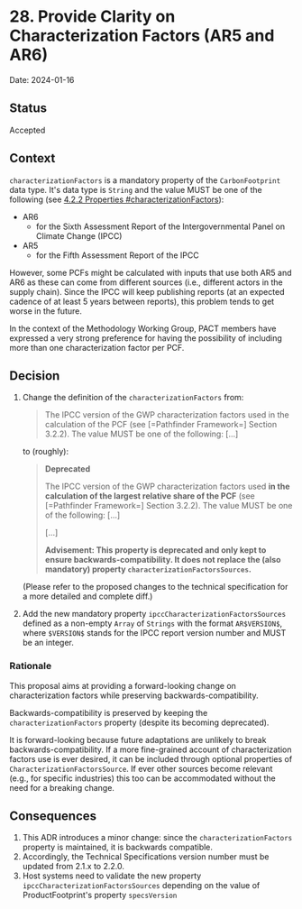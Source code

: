 # 28. Provide Clarity on Characterization Factors (AR5 and AR6)

Date: 2024-01-16

## Status

Accepted

## Context

`characterizationFactors` is a mandatory property of the `CarbonFootprint` data type.
It's data type is `String` and the value MUST be one of the following (see [4.2.2 Properties #characterizationFactors](https://wbcsd.github.io/tr/data-exchange-protocol/#element-attrdef-carbonfootprint-characterizationfactors)):
- AR6
  - for the Sixth Assessment Report of the Intergovernmental Panel on Climate Change (IPCC)
- AR5
  - for the Fifth Assessment Report of the IPCC

However, some PCFs might be calculated with inputs that use both AR5 and AR6 as these can come from
different sources (i.e., different actors in the supply chain). Since the IPCC will keep publishing reports (at an expected cadence of at least 5 years between reports), this problem tends to get worse in the future.

In the context of the Methodology Working Group, PACT members have expressed a very strong
preference for having the possibility of including more than one characterization factor per PCF.

## Decision

1. Change the definition of the `characterizationFactors` from:
    > The IPCC version of the GWP characterization factors used in the calculation of the PCF (see [=Pathfinder Framework=]   Section 3.2.2). The value MUST be one of the following: [...]

    to (roughly):
    > **Deprecated**
    >
    > The IPCC version of the GWP characterization factors used **in the calculation of the largest relative share of the PCF** (see [=Pathfinder Framework=]   Section 3.2.2). The value MUST be one of the following: [...]
    >
    > [...]
    >
    > **Advisement: This property is deprecated and only kept to ensure backwards-compatibility. It does not replace the (also mandatory) property `characterizationFactorsSources`.**

    (Please refer to the proposed changes to the technical specification for a more detailed and complete diff.)

2. Add the new mandatory property `ipccCharacterizationFactorsSources` defined as a non-empty `Array` of `Strings` with the format `AR$VERSION$`, where `$VERSION$` stands for the IPCC report version number and MUST be an integer.

### Rationale

This proposal aims at providing a forward-looking change on characterization factors while preserving backwards-compatibility.

Backwards-compatibility is preserved by keeping the `characterizationFactors` property (despite its becoming deprecated).

It is forward-looking because future adaptations are unlikely to break backwards-compatibility. If a more fine-grained account of characterization factors use is ever desired, it can be included through optional properties of `CharacterizationFactorsSource`. If ever other sources become relevant (e.g., for specific industries) this too can be accommodated without the need for a breaking change.

## Consequences

1. This ADR introduces a minor change: since the `characterizationFactors` property is maintained, it is backwards compatible.
2. Accordingly, the Technical Specifications version number must be updated from 2.1.x to 2.2.0.
3. Host systems need to validate the new property `ipccCharacterizationFactorsSources` depending on the value of ProductFootprint's property `specsVersion`
